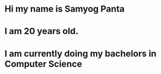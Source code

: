 # Hi my name is  Samyog Panta
# I  am 20 years old.
# I  am currently doing my bachelors in Computer Science
